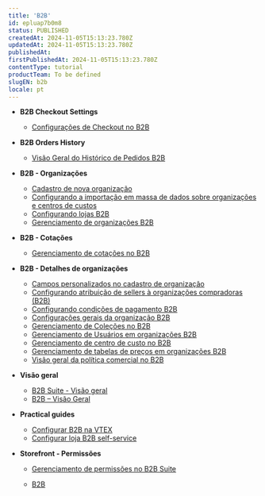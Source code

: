 ```yaml
---
title: 'B2B'
id: epluap7b0m8
status: PUBLISHED
createdAt: 2024-11-05T15:13:23.780Z
updatedAt: 2024-11-05T15:13:23.780Z
publishedAt: 
firstPublishedAt: 2024-11-05T15:13:23.780Z
contentType: tutorial
productTeam: To be defined
slugEN: b2b
locale: pt
---
```


- **B2B Checkout Settings**

  - [Configurações de Checkout no B2B](pt/docs/tutorial/configuracoes-de-checkout-no-b2b)


- **B2B Orders History**

  - [Visão Geral do Histórico de Pedidos B2B](pt/docs/tutorial/visao-geral-do-historico-de-pedidos-b2b)


- **B2B - Organizações**

  - [Cadastro de nova organização](pt/docs/tutorial/cadastro-de-nova-organizacao)
  - [Configurando a importação em massa de dados sobre organizações e centros de custos ](pt/docs/tutorial/configurando-a-importacao-em-massa-de-organizacoes-e-centros-de-custo)
  - [Configurando lojas B2B](pt/docs/tutorial/configurando-lojas-b2b)
  - [Gerenciamento de organizações B2B ](pt/docs/tutorial/gerenciamento-de-organizacoes-b2b)


- **B2B - Cotações**

  - [Gerenciamento de cotações no B2B](pt/docs/tutorial/gerenciamento-de-cotacoes-no-b2b)


- **B2B - Detalhes de organizações**

  - [Campos personalizados no cadastro de organização](pt/docs/tutorial/campos-personalizados-no-cadastro-de-organizacao)
  - [Configurando atribuição de sellers à organizações compradoras (B2B)](pt/docs/tutorial/configurando-atribuicao-de-sellers-a-organizacoes-compradoras-b2b-xky)
  - [Configurando condições de pagamento B2B](pt/docs/tutorial/configurando-condicoes-de-pagamento-b2b)
  - [Configurações gerais da organização B2B](pt/docs/tutorial/configuracoes-gerais-da-organizacao-b2b)
  - [Gerenciamento de Coleções no B2B ](pt/docs/tutorial/gerenciamento-de-colecoes-no-b2b)
  - [Gerenciamento de Usuários em organizações B2B](pt/docs/tutorial/gerenciamento-de-usuarios-em-organizacoes-b2b)
  - [Gerenciamento de centro de custo no B2B](pt/docs/tutorial/gerenciamento-de-centro-de-custo-no-b2b)
  - [Gerenciamento de tabelas de preços em organizações B2B ](pt/docs/tutorial/gerenciamento-de-tabelas-de-precos-em-organizacoes-b2b)
  - [Visão geral da política comercial no B2B](pt/docs/tutorial/visao-geral-da-politica-comercial-no-b2b)


- **Visão geral**

  - [B2B Suite - Visão geral](pt/docs/tutorial/b2b-suite-visao-geral)
  - [B2B – Visão Geral ](pt/docs/tutorial/b2b-visao-geral)


- **Practical guides**

  - [Configurar B2B na VTEX](pt/docs/tutorial/configurando-b2b-na-vtex)
  - [Configurar loja B2B self-service](pt/docs/tutorial/configurar-loja-b2b-self-service)


- **Storefront - Permissões**

  - [Gerenciamento de permissões no B2B Suite](pt/docs/tutorial/gerenciamento-de-permissoes-no-b2b-suite)


  - [B2B](pt/docs/tutorial/index-pt-tutorial-b2b)

